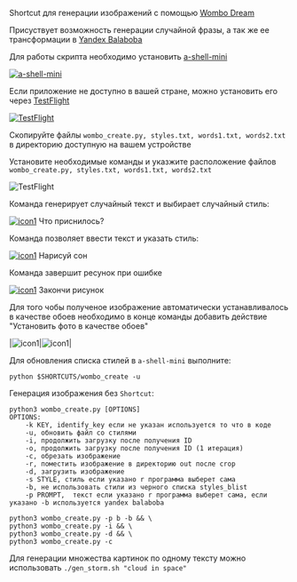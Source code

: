 Shortcut для генерации изображений с помощью [Wombo Dream](https://dream.ai/create)

Присуствует возможность генерации случайной фразы, а так же ее трансформации в [Yandex Balaboba](https://yandex.ru/lab/yalm)

Для работы скрипта необходимо установить [a-shell-mini](https://apps.apple.com/us/app/a-shell-mini/id1543537943) 

[![a-shell-mini](./dist/imgs/icon0.jpg)](https://apps.apple.com/us/app/a-shell-mini/id1543537943)

Если приложение не доступно в вашей стране, можно установить его через [TestFlight](https://testflight.apple.com/join/REdHww5C)

[![TestFlight](./dist/imgs/icon3.png)](https://testflight.apple.com/join/WUdKe3f4)

Скопируйте файлы ```wombo_create.py, styles.txt, words1.txt, words2.txt``` в директорию доступную на вашем устройстве

Установите необходимые команды и указжите расположение файлов ```wombo_create.py, styles.txt, words1.txt, words2.txt```

![TestFlight](./dist/imgs/00.jpg)

Команда генерирует случайный текст и выбирает случайный стиль:

[![icon1](./dist/imgs/icon1.png )](https://www.icloud.com/shortcuts/803621a053c24dd6a01cd560a474dad5) 
 Что приснилось?

Команда позволяет ввести текст и указать стиль: 

[![icon1](./dist/imgs/icon2.png )](https://www.icloud.com/shortcuts/adf73ca29b6e487eadfa9093b35b4d41) 
 Нарисуй сон

Команда завершит ресунок при ошибке

[![icon1](./dist/imgs/icon4.png )](https://www.icloud.com/shortcuts/d710141096fd4265b655afc45e2dd804) 
 Закончи рисунок

Для того чобы полученое изображение автоматически устанавливалось в качестве обоев необходимо в конце команды добавить действие "Установить фото в качестве обоев"

|![icon1](./dist/imgs/wp.gif)|![icon1](./dist/imgs/auto_gen.gif)|

Для обновления списка стилей в ```a-shell-mini``` выполните:
```
python $SHORTCUTS/wombo_create -u
```


Генерация изображения без ```Shortcut```:
```
python3 wombo_create.py [OPTIONS]
OPTIONS:
    -k KEY, identify_key если не указан используется то что в коде
    -u, обновить файл со стилями
    -i, продолжить загрузку после получения ID
    -o, продолжить загрузку после получения ID (1 итерация)
    -c, обрезать изображение 
    -r, поместить изображение в директорию out после crop    
    -d, загрузить изображение    
    -s STYLE, стиль если указано r программа выберет сама
    -b, не использовать стили из черного списка styles_blist
    -p PROMPT,  текст если указано r программа выберет сама, если указано -b используется yandex balaboba
```
```
python3 wombo_create.py -p b -b && \
python3 wombo_create.py -i && \
python3 wombo_create.py -d && \
python3 wombo_create.py -c
```

Для генерации множества картинок по одному тексту можно использовать `./gen_storm.sh "cloud in space"`